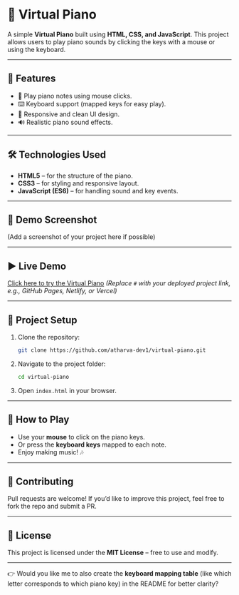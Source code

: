 # 🎹 Virtual Piano

A simple **Virtual Piano** built using **HTML, CSS, and JavaScript**.
This project allows users to play piano sounds by clicking the keys with a mouse or using the keyboard.

---

## 🚀 Features

* 🎵 Play piano notes using mouse clicks.
* ⌨️ Keyboard support (mapped keys for easy play).
* 🎨 Responsive and clean UI design.
* 🔊 Realistic piano sound effects.

---

## 🛠️ Technologies Used

* **HTML5** – for the structure of the piano.
* **CSS3** – for styling and responsive layout.
* **JavaScript (ES6)** – for handling sound and key events.

---

## 📸 Demo Screenshot

(Add a screenshot of your project here if possible)

---

## ▶️ Live Demo

[Click here to try the Virtual Piano](#)
*(Replace `#` with your deployed project link, e.g., GitHub Pages, Netlify, or Vercel)*

---

## 📂 Project Setup

1. Clone the repository:

   ```bash
   git clone https://github.com/atharva-dev1/virtual-piano.git
   ```
2. Navigate to the project folder:

   ```bash
   cd virtual-piano
   ```
3. Open `index.html` in your browser.

---

## 🎹 How to Play

* Use your **mouse** to click on the piano keys.
* Or press the **keyboard keys** mapped to each note.
* Enjoy making music! 🎶

---

## 🤝 Contributing

Pull requests are welcome! If you’d like to improve this project, feel free to fork the repo and submit a PR.

---

## 📜 License

This project is licensed under the **MIT License** – free to use and modify.

---

👉 Would you like me to also create the **keyboard mapping table** (like which letter corresponds to which piano key) in the README for better clarity?
